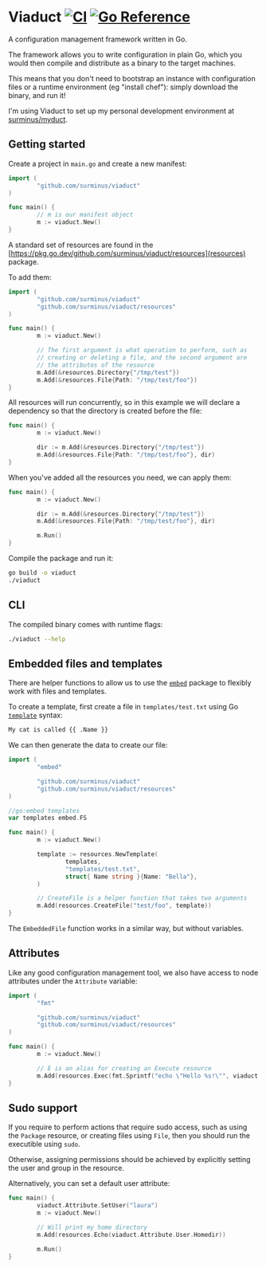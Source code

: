 # Viaduct [![CI](https://github.com/surminus/viaduct/actions/workflows/ci.yaml/badge.svg)](https://github.com/surminus/viaduct/actions/workflows/ci.yaml) [![Go Reference](https://pkg.go.dev/badge/github.com/surminus/viaduct.svg)](https://pkg.go.dev/github.com/surminus/viaduct)

A configuration management framework written in Go.

The framework allows you to write configuration in plain Go, which you would
then compile and distribute as a binary to the target machines.

This means that you don't need to bootstrap an instance with configuration
files or a runtime environment (eg "install chef"): simply download the binary,
and run it!

I'm using Viaduct to set up my personal development environment at
[surminus/myduct](https://github.com/surminus/myduct).

## Getting started

Create a project in `main.go` and create a new manifest:

```go
import (
        "github.com/surminus/viaduct"
)

func main() {
        // m is our manifest object
        m := viaduct.New()
}
```

A standard set of resources are found in the
[https://pkg.go.dev/github.com/surminus/viaduct/resources](resources) package.

To add them:

```go
import (
        "github.com/surminus/viaduct"
        "github.com/surminus/viaduct/resources"
)

func main() {
        m := viaduct.New()

        // The first argument is what operation to perform, such as
        // creating or deleting a file, and the second argument are
        // the attributes of the resource
        m.Add(&resources.Directory{"/tmp/test"})
        m.Add(&resources.File{Path: "/tmp/test/foo"})
}
```

All resources will run concurrently, so in this example we will declare a
dependency so that the directory is created before the file:

```go
func main() {
        m := viaduct.New()

        dir := m.Add(&resources.Directory{"/tmp/test"})
        m.Add(&resources.File{Path: "/tmp/test/foo"}, dir)
}
```

When you've added all the resources you need, we can apply them:

```go
func main() {
        m := viaduct.New()

        dir := m.Add(&resources.Directory{"/tmp/test"})
        m.Add(&resources.File{Path: "/tmp/test/foo"}, dir)

        m.Run()
}
```

Compile the package and run it:
```bash
go build -o viaduct
./viaduct
```

## CLI

The compiled binary comes with runtime flags:
```bash
./viaduct --help
```

## Embedded files and templates

There are helper functions to allow us to use the
[`embed`](https://pkg.go.dev/embed) package to flexibly work with files and
templates.

To create a template, first create a file in `templates/test.txt` using Go
[`template`](https://pkg.go.dev/text/template) syntax:

```bash
My cat is called {{ .Name }}
```

We can then generate the data to create our file:

```go
import (
        "embed"

        "github.com/surminus/viaduct"
        "github.com/surminus/viaduct/resources"
)

//go:embed templates
var templates embed.FS

func main() {
        m := viaduct.New()

        template := resources.NewTemplate(
                templates,
                "templates/test.txt",
                struct{ Name string }{Name: "Bella"},
        )

        // CreateFile is a helper function that takes two arguments
        m.Add(resources.CreateFile("test/foo", template))
}
```

The `EmbeddedFile` function works in a similar way, but without variables.

## Attributes

Like any good configuration management tool, we also have access to node
attributes under the `Attribute` variable:

```go
import (
        "fmt"

        "github.com/surminus/viaduct"
        "github.com/surminus/viaduct/resources"
)

func main() {
        m := viaduct.New()

        // E is an alias for creating an Execute resource
        m.Add(resources.Exec(fmt.Sprintf("echo \"Hello %s!\"", viaduct.Attribute.User.Username)))
}
```

## Sudo support

If you require to perform actions that require sudo access, such as using the
`Package` resource, or creating files using `File`, then you should run the
executible using `sudo`.

Otherwise, assigning permissions should be achieved by explicitly setting the
user and group in the resource.

Alternatively, you can set a default user attribute:
```go
func main() {
        viaduct.Attribute.SetUser("laura")
        m := viaduct.New()

        // Will print my home directory
        m.Add(resources.Echo(viaduct.Attribute.User.Homedir))

        m.Run()
}
```
